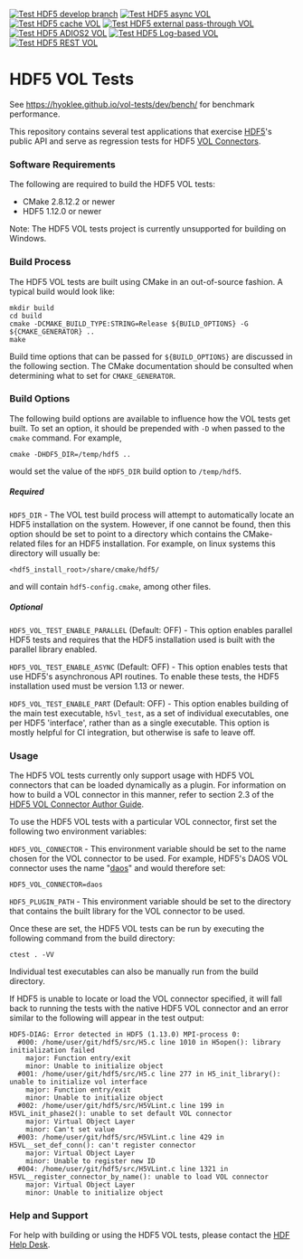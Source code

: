 [![Test HDF5 develop branch](https://github.com/hyoklee/vol-tests/actions/workflows/cmake.yml/badge.svg)](https://github.com/hyoklee/vol-tests/actions/workflows/cmake.yml)
[![Test HDF5 async VOL](https://github.com/hyoklee/vol-tests/actions/workflows/async.yml/badge.svg)](https://github.com/hyoklee/vol-tests/actions/workflows/async.yml)
[![Test HDF5 cache VOL](https://github.com/hyoklee/vol-tests/actions/workflows/cache.yml/badge.svg)](https://github.com/hyoklee/vol-tests/actions/workflows/cache.yml)
[![Test HDF5 external pass-through VOL](https://github.com/hyoklee/vol-tests/actions/workflows/pass.yml/badge.svg)](https://github.com/hyoklee/vol-tests/actions/workflows/pass.yml)
[![Test HDF5 ADIOS2 VOL](https://github.com/hyoklee/vol-tests/actions/workflows/adios2.yml/badge.svg)](https://github.com/hyoklee/vol-tests/actions/workflows/adios2.yml)
[![Test HDF5 Log-based VOL](https://github.com/hyoklee/vol-tests/actions/workflows/log.yml/badge.svg)](https://github.com/hyoklee/vol-tests/actions/workflows/log.yml)
[![Test HDF5 REST VOL](https://github.com/hyoklee/vol-tests/actions/workflows/rest.yml/badge.svg)](https://github.com/hyoklee/vol-tests/actions/workflows/rest.yml)
# HDF5 VOL Tests

See https://hyoklee.github.io/vol-tests/dev/bench/ for benchmark performance.

This repository contains several test applications that exercise [HDF5](https://github.com/HDFGroup/hdf5)'s
public API and serve as regression tests for HDF5 [VOL Connectors](https://portal.hdfgroup.org/display/HDF5/Virtual+Object+Layer).

### Software Requirements

The following are required to build the HDF5 VOL tests:

- CMake 2.8.12.2 or newer
- HDF5 1.12.0 or newer

Note: The HDF5 VOL tests project is currently unsupported for building on Windows.

### Build Process

The HDF5 VOL tests are built using CMake in an out-of-source fashion. A typical build
would look like:

    mkdir build
    cd build
    cmake -DCMAKE_BUILD_TYPE:STRING=Release ${BUILD_OPTIONS} -G ${CMAKE_GENERATOR} ..
    make

Build time options that can be passed for `${BUILD_OPTIONS}` are discussed in the following
section. The CMake documentation should be consulted when determining what to set for
`CMAKE_GENERATOR`.

### Build Options

The following build options are available to influence how the VOL tests get built. To set an
option, it should be prepended with `-D` when passed to the `cmake` command. For example,

    cmake -DHDF5_DIR=/temp/hdf5 ..

would set the value of the `HDF5_DIR` build option to `/temp/hdf5`.

##### Required

`HDF5_DIR` - The VOL test build process will attempt to automatically locate an HDF5 installation
on the system. However, if one cannot be found, then this option should be set to point to a
directory which contains the CMake-related files for an HDF5 installation. For example, on linux
systems this directory will usually be:

    <hdf5_install_root>/share/cmake/hdf5/

and will contain `hdf5-config.cmake`, among other files.

##### Optional

`HDF5_VOL_TEST_ENABLE_PARALLEL` (Default: OFF) - This option enables parallel HDF5 tests and requires that the HDF5 installation used is built with the parallel library enabled.

`HDF5_VOL_TEST_ENABLE_ASYNC` (Default: OFF) - This option enables tests that use HDF5's asynchronous API routines. To enable these tests, the HDF5 installation used must be version 1.13 or newer.

`HDF5_VOL_TEST_ENABLE_PART` (Default: OFF) - This option enables building of the main test executable,
`h5vl_test`, as a set of individual executables, one per HDF5 'interface', rather than as a single executable.
This option is mostly helpful for CI integration, but otherwise is safe to leave off.

### Usage

The HDF5 VOL tests currently only support usage with HDF5 VOL connectors that can be loaded dynamically
as a plugin. For information on how to build a VOL connector in this manner, refer to section 2.3 of the
[HDF5 VOL Connector Author Guide](https://portal.hdfgroup.org/display/HDF5/HDF5+VOL+Connector+Authors+Guide?preview=/53610813/59903039/vol_connector_author_guide.pdf).

To use the HDF5 VOL tests with a particular VOL connector, first set the following two environment variables:

`HDF5_VOL_CONNECTOR` - This environment variable should be set to the name chosen for the VOL connector to
be used. For example, HDF5's DAOS VOL connector uses the name "[daos](https://github.com/HDFGroup/vol-daos/blob/master/src/daos_vol_public.h#L34)" and would therefore set:

    HDF5_VOL_CONNECTOR=daos

`HDF5_PLUGIN_PATH` - This environment variable should be set to the directory that contains the built library
for the VOL connector to be used.

Once these are set, the HDF5 VOL tests can be run by executing the following command from the build
directory:

    ctest . -VV

Individual test executables can also be manually run from the build directory.

If HDF5 is unable to locate or load the VOL connector specified, it will fall back to running the tests with
the native HDF5 VOL connector and an error similar to the following will appear in the test output:

    HDF5-DIAG: Error detected in HDF5 (1.13.0) MPI-process 0:
      #000: /home/user/git/hdf5/src/H5.c line 1010 in H5open(): library initialization failed
        major: Function entry/exit
        minor: Unable to initialize object
      #001: /home/user/git/hdf5/src/H5.c line 277 in H5_init_library(): unable to initialize vol interface
        major: Function entry/exit
        minor: Unable to initialize object
      #002: /home/user/git/hdf5/src/H5VLint.c line 199 in H5VL_init_phase2(): unable to set default VOL connector
        major: Virtual Object Layer
        minor: Can't set value
      #003: /home/user/git/hdf5/src/H5VLint.c line 429 in H5VL__set_def_conn(): can't register connector
        major: Virtual Object Layer
        minor: Unable to register new ID
      #004: /home/user/git/hdf5/src/H5VLint.c line 1321 in H5VL__register_connector_by_name(): unable to load VOL connector
        major: Virtual Object Layer
        minor: Unable to initialize object

### Help and Support

For help with building or using the HDF5 VOL tests, please contact the [HDF Help Desk](https://portal.hdfgroup.org/display/support/The+HDF+Help+Desk).

